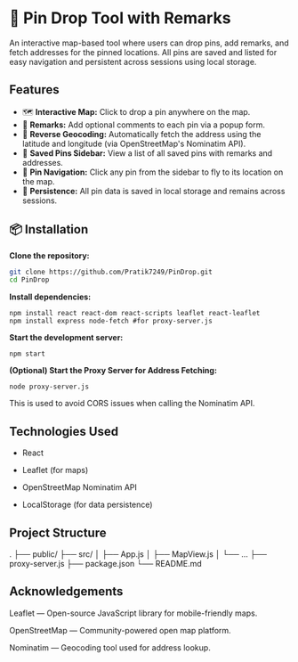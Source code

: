 # 📍 Pin Drop Tool with Remarks

An interactive map-based tool where users can drop pins, add remarks, and fetch addresses for the pinned locations. All pins are saved and listed for easy navigation and persistent across sessions using local storage.



##  Features

- 🗺️ **Interactive Map:** Click to drop a pin anywhere on the map.
- 📝 **Remarks:** Add optional comments to each pin via a popup form.
- 📍 **Reverse Geocoding:** Automatically fetch the address using the latitude and longitude (via OpenStreetMap's Nominatim API).
- 💾 **Saved Pins Sidebar:** View a list of all saved pins with remarks and addresses.
- 🧭 **Pin Navigation:** Click any pin from the sidebar to fly to its location on the map.
- 🔁 **Persistence:** All pin data is saved in local storage and remains across sessions.



## 📦 Installation

**Clone the repository:**
   ```bash
   git clone https://github.com/Pratik7249/PinDrop.git
   cd PinDrop
   ```
**Install dependencies:**
```
npm install react react-dom react-scripts leaflet react-leaflet
npm install express node-fetch #for proxy-server.js
``` 
**Start the development server:**

```
npm start
``` 
**(Optional) Start the Proxy Server for Address Fetching:**
```
node proxy-server.js
```
This is used to avoid CORS issues when calling the Nominatim API.

## Technologies Used
- React

- Leaflet (for maps)

- OpenStreetMap Nominatim API

- LocalStorage (for data persistence)

## Project Structure
.
├── public/
├── src/
│   ├── App.js
│   ├── MapView.js
│   └── ...
├── proxy-server.js
├── package.json
└── README.md

## Acknowledgements
Leaflet — Open-source JavaScript library for mobile-friendly maps.

OpenStreetMap — Community-powered open map platform.

Nominatim — Geocoding tool used for address lookup.
